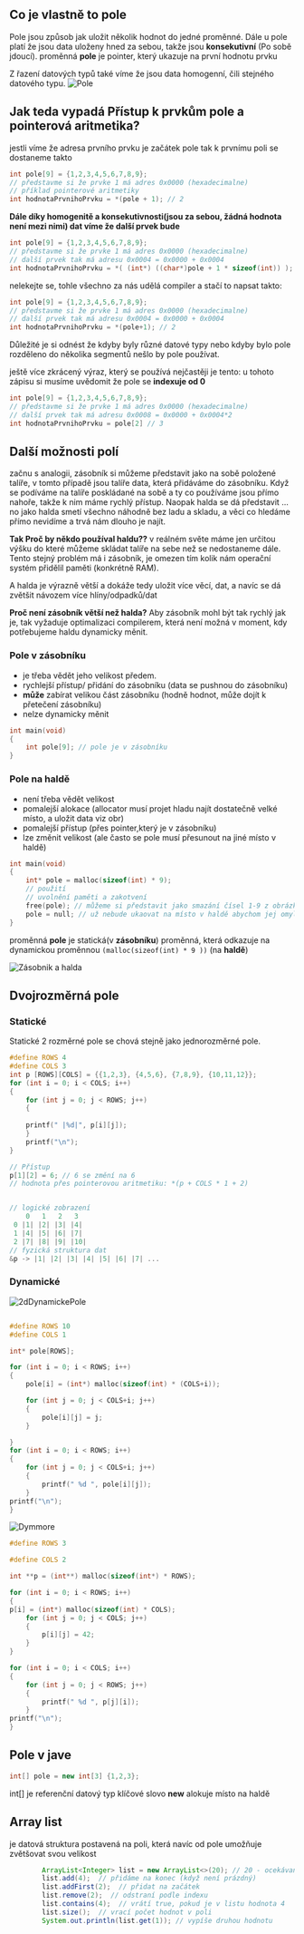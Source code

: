 ## Co je vlastně to pole
Pole jsou způsob jak uložit několik hodnot do jedné proměnné.
Dále u pole platí že jsou data uloženy hned za sebou, takže jsou **konsekutivní** (Po sobě jdoucí).
proměnná **pole** je pointer, který ukazuje na první hodnotu prvku

Z řazení datových typů také víme že jsou data homogenní, čili stejného datového typu.
![Pole](./../pole.jpg)

## Jak teda vypadá Přístup k prvkům pole a pointerová aritmetika?
jestli víme že adresa prvního prvku je začátek pole tak k prvnímu poli se dostaneme takto
```c
int pole[9] = {1,2,3,4,5,6,7,8,9};
// představme si že prvke 1 má adres 0x0000 (hexadecimalne)
// příklad pointerové aritmetiky
int hodnotaPrvnihoPrvku = *(pole + 1); // 2
```

**Dále díky homogenitě a konsekutivnosti(jsou za sebou, žádná hodnota není mezi nimi) dat víme že další prvek bude**
```c
int pole[9] = {1,2,3,4,5,6,7,8,9};
// představme si že prvke 1 má adres 0x0000 (hexadecimalne)
// další prvek tak má adresu 0x0004 = 0x0000 + 0x0004
int hodnotaPrvnihoPrvku = *( (int*) ((char*)pole + 1 * sizeof(int)) ); // 2
```
nelekejte se, tohle všechno za nás udělá compiler a stačí to napsat takto:
```c
int pole[9] = {1,2,3,4,5,6,7,8,9};
// představme si že prvke 1 má adres 0x0000 (hexadecimalne)
// další prvek tak má adresu 0x0004 = 0x0000 + 0x0004
int hodnotaPrvnihoPrvku = *(pole+1); // 2
```
Důležité je si odnést že kdyby byly různé datové typy nebo kdyby bylo pole rozděleno do několika segmentů nešlo by pole používat.

ještě více zkrácený výraz, který se používá nejčastěji je tento:
u tohoto zápisu si musíme uvědomit že pole se **indexuje od 0**
```c
int pole[9] = {1,2,3,4,5,6,7,8,9};
// představme si že prvke 1 má adres 0x0000 (hexadecimalne)
// další prvek tak má adresu 0x0008 = 0x0000 + 0x0004*2
int hodnotaPrvnihoPrvku = pole[2] // 3
```

## Další možnosti polí
začnu s analogii, zásobník si můžeme představit jako na sobě položené talíře, v tomto případě jsou talíře data, která přidáváme do zásobníku. Když se podíváme na talíře poskládané na sobě a ty co používáme jsou přímo nahoře, takže k nim máme rychlý přístup.
Naopak halda se dá představit ... no jako halda smetí všechno náhodně bez ladu a skladu, a věci co hledáme přímo nevidíme a trvá nám dlouho je najít.

**Tak Proč by někdo používal haldu??**
v reálném světe máme jen určitou výšku do které můžeme skládat talíře na sebe než se nedostaneme dále. Tento stejný problém má i zásobník, je omezen tím kolik nám operační systém přidělil paměti (konkrétně RAM).

A halda je výrazně větší a dokáže tedy uložit více věcí, dat, a navíc se dá zvětšit návozem více hlíny/odpadků/dat

**Proč není zásobník větší než halda?**
Aby zásobník mohl být tak rychlý jak je, tak vyžaduje optimalizaci compilerem, která není možná v moment, kdy potřebujeme haldu dynamicky měnit.
### Pole v zásobníku
- je třeba vědět jeho velikost předem.
- rychlejší přístup/ přidání do zásobníku (data se pushnou do zásobníku)
- **může** zabírat velikou část zásobníku (hodně hodnot, může dojít k přetečení zásobníku)
- nelze dynamicky měnit
```c
int main(void)
{
	int pole[9]; // pole je v zásobníku
}
```

### Pole na haldě
- není třeba vědět velikost
- pomalejší alokace (allocator musí projet hladu najít dostatečně velké místo, a uložit data viz obr)
- pomalejší přístup (přes pointer,který je v zásobníku)
- lze změnit velikost (ale často se pole musí přesunout na jiné místo v haldě)
```c
int main(void)
{ 
	int* pole = malloc(sizeof(int) * 9);
	// použití
	// uvolnění paměti a zakotvení
	free(pole); // můžeme si představit jako smazání čísel 1-9 z obrázku
	pole = null; // už nebude ukaovat na místo v haldě abychom jej omylem nepoužili
}
```
proměnná **pole** je statická(v **zásobníku**) proměnná, která odkazuje na dynamickou proměnnou `(malloc(sizeof(int) * 9 ))` (na **haldě**)

![Zásobnik a halda](./zasobnik_a_halda.png)


## Dvojrozměrná pole

### Statické 
Statické 2 rozměrné pole se chová stejně jako jednorozměrné pole.

```c
#define ROWS 4
#define COLS 3
int p [ROWS][COLS] = {{1,2,3}, {4,5,6}, {7,8,9}, {10,11,12}};
for (int i = 0; i < COLS; i++)
{
	for (int j = 0; j < ROWS; j++)
	{
	
	printf(" |%d|", p[i][j]);
	}
	printf("\n");
}

// Přístup
p[1][2] = 6; // 6 se změní na 6
// hodnota přes pointerovou aritmetiku: *(p + COLS * 1 + 2)


// logické zobrazení
    0   1   2   3
 0 |1| |2| |3| |4|
 1 |4| |5| |6| |7|
 2 |7| |8| |9| |10|
// fyzická struktura dat
&p -> |1| |2| |3| |4| |5| |6| |7| ...

```
### Dynamické


![2dDynamickePole](dynamicke2dPole.png)

```c

#define ROWS 10
#define COLS 1

int* pole[ROWS];

for (int i = 0; i < ROWS; i++)
{
	pole[i] = (int*) malloc(sizeof(int) * (COLS+i));

	for (int j = 0; j < COLS+i; j++)
	{
		pole[i][j] = j;
	}

}
for (int i = 0; i < ROWS; i++)
{
	for (int j = 0; j < COLS+i; j++)
	{
		printf(" %d ", pole[i][j]);
	}
printf("\n");
}

```

![Dymmore](dynamickePolePoli.png)
```c
#define ROWS 3

#define COLS 2

int **p = (int**) malloc(sizeof(int*) * ROWS);

for (int i = 0; i < ROWS; i++)
{
p[i] = (int*) malloc(sizeof(int) * COLS);
	for (int j = 0; j < COLS; j++)
	{
		p[i][j] = 42;
	}
}

for (int i = 0; i < COLS; i++)
{
	for (int j = 0; j < ROWS; j++)
	{
		printf(" %d ", p[j][i]);
	}
printf("\n");
}
```


## Pole v jave
```java
int[] pole = new int[3] {1,2,3};
```

int[] je referenční datový typ
klíčové slovo **new** alokuje místo na haldě

## Array list
je datová struktura postavená na poli, která navíc od pole umožňuje zvětšovat svou velikost

```Java
        ArrayList<Integer> list = new ArrayList<>(20); // 20 - ocekávaná velikost. Může pořád vyrůst ještě více
        list.add(4);  // přidáme na konec (když není prázdný)
        list.addFirst(2);  // přidat na začátek
        list.remove(2);  // odstraní podle indexu
        list.contains(4);  // vrátí true, pokud je v listu hodnota 4
        list.size();  // vrací počet hodnot v poli
        System.out.println(list.get(1)); // vypíše druhou hodnotu
```
